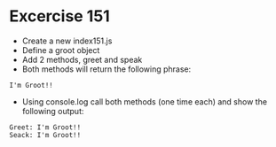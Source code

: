 # Excercise 151

* Create a new index151.js
* Define a groot object
* Add 2 methods, greet and speak
* Both methods will return the following phrase:
```
I'm Groot!!
```
* Using console.log call both methods (one time each) and show the following output:
```
Greet: I'm Groot!!
Seack: I'm Groot!!
```